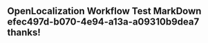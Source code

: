 <properties
ms.topic="hero-topic"
ms.test1="hero-topic"
ms.test2="test"/>

## OpenLocalization Workflow Test MarkDown efec497d-b070-4e94-a13a-a09310b9dea7 thanks!
